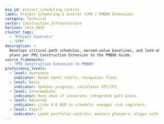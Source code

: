```yaml
---
ksa_id: project_scheduling_control
label: Project Scheduling & Control (CPM / PMBOK Extension)
category: Technical
sector: Construction_Infrastructure
horizon: core_2025
cluster_tags:
  - "Project Controls"
  - "CPM"
description: >
  Develops critical-path schedules, earned-value baselines, and look-ahead
  plans per PMI Construction Extension to the PMBOK Guide.
source_frameworks:
  - "PMI Construction Extension to PMBOK"
proficiency_levels:
  - level: Awareness
    indicator: Reads Gantt charts; recognises float.
  - level: Basic
    indicator: Updates progress; calculates SPI/CPI.
  - level: Intermediate
    indicator: Runs what-if scenarios; integrates pull plans.
  - level: Advanced
    indicator: Links 4-D BIM to schedule; manages risk registers.
  - level: Expert
    indicator: Leads portfolio controls; mentors planners; aligns with earned-schedule methodology.
---
```


